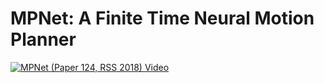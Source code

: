 # MPNet: A Finite Time Neural Motion Planner
[![MPNet (Paper 124, RSS 2018) Video](https://img.youtube.com/vi/VatnwBDv7mo/0.jpg)](https://youtu.be/VatnwBDv7mo  "MPNet (Paper 124, RSS 2018)")
